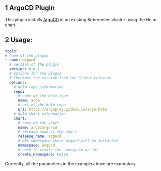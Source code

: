 ## 1 ArgoCD Plugin

This plugin installs [ArgoCD](https://argoproj.github.io/cd/) in an existing Kubernetes cluster using the Helm chart.

## 2 Usage:

```yaml
tools:
# name of the plugin
- name: argocd
  # version of the plugin
  version: 0.0.1
  # options for the plugin
  # Checkout the version from the GitHub releases.
  options:
    # Helm repo information
    repo:
      # name of the Helm repo
      name: argo
      # url of the Helm repo
      url: https://argoproj.github.io/argo-helm
    # Helm chart information
    chart:
      # name of the chart
      name: argo/argo-cd
      # release name of the chart
      release_name: argocd
      # K8s namespace where argocd will be installed
      namespace: argocd
      # need to create the namespace or not
      create_namespace: False
```

Currently, all the parameters in the example above are mandatory.
